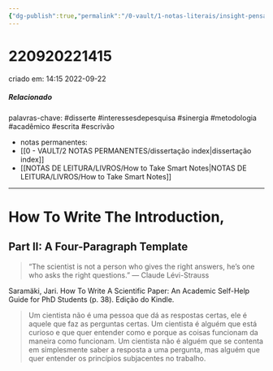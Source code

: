 ```yaml
---
{"dg-publish":true,"permalink":"/0-vault/1-notas-literais/insight-pensamento-e-meditacao/how-to-write-the-introduction-part-2/","tags":["disserte","interessesdepesquisa","sinergia","metodologia","acadêmico","escrita","escrivão"],"dgHomeLink":true,"dgShowLocalGraph":true,"dgShowFileTree":true,"dgEnableSearch":true}
---
```


# 220920221415
criado em: 14:15 2022-09-22

##### Relacionado
palavras-chave: #disserte #interessesdepesquisa #sinergia #metodologia #acadêmico #escrita #escrivão 
- notas permanentes: 
- [[0 - VAULT/2 NOTAS PERMANENTES/dissertação index\|dissertação index]]
- [[NOTAS DE LEITURA/LIVROS/How to Take Smart Notes\|NOTAS DE LEITURA/LIVROS/How to Take Smart Notes]]

---
# How To Write The Introduction, 
## Part II: A Four-Paragraph Template 
>“The scientist is not a person who gives the right answers, he’s one who asks the right questions.” ― Claude Lévi-Strauss

Saramäki, Jari. How To Write A Scientific Paper: An Academic Self-Help Guide for PhD Students (p. 38). Edição do Kindle. 

>Um cientista não é uma pessoa que dá as respostas certas, ele é aquele que faz as perguntas certas. Um cientista é alguém que está curioso e que quer entender como e porque as coisas funcionam da maneira como funcionam. Um cientista não é alguém que se contenta em simplesmente saber a resposta a uma pergunta, mas alguém que quer entender os princípios subjacentes no trabalho.
